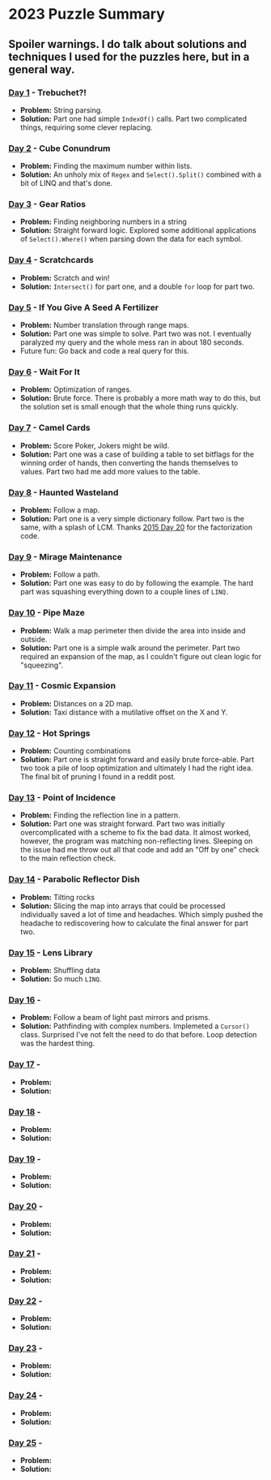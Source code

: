 # 2023 Puzzle Summary 
## Spoiler warnings. I do talk about solutions and techniques I used for the puzzles here, but in a general way.

### [Day 1](Day%2001) - Trebuchet?!
- **Problem:** String parsing. 
- **Solution:** Part one had simple `IndexOf()` calls. Part two complicated things, requiring some clever replacing.

### [Day 2](Day%2002) - Cube Conundrum
- **Problem:** Finding the maximum number within lists.
- **Solution:** An unholy mix of `Regex` and `Select().Split()` combined with a bit of LINQ and that's done.

### [Day 3](Day%2003) - Gear Ratios
- **Problem:** Finding neighboring numbers in a string
- **Solution:** Straight forward logic. Explored some additional applications of `Select().Where()` when parsing down the data for each symbol.

### [Day 4](Day%2004) - Scratchcards 
- **Problem:**  Scratch and win!
- **Solution:** `Intersect()` for part one, and a double `for` loop for part two.

### [Day 5](Day%2005) - If You Give A Seed A Fertilizer
- **Problem:** Number translation through range maps. 
- **Solution:** Part one was simple to solve. Part two was not. I eventually paralyzed my query and the whole mess ran in about 180 seconds.
- Future fun: Go back and code a real query for this.

### [Day 6](Day%2006) - Wait For It
- **Problem:** Optimization of ranges.
- **Solution:** Brute force. There is probably a more math way to do this, but the solution set is small enough that the whole thing runs quickly.

### [Day 7](Day%2007) - Camel Cards
- **Problem:** Score Poker, Jokers might be wild.
- **Solution:** Part one was a case of building a table to set bitflags for the winning order of hands, then converting the hands themselves to values. Part two had me add more values to the table.

### [Day 8](Day%2008) - Haunted Wasteland
- **Problem:** Follow a map.
- **Solution:** Part one is a very simple dictionary follow. Part two is the same, with a splash of LCM. Thanks [2015 Day 20](../2015/Day%2020) for the factorization code.

### [Day 9](Day%2009) - Mirage Maintenance
- **Problem:** Follow a path.
- **Solution:** Part one was easy to do by following the example. The hard part was squashing everything down to a couple lines of `LINQ.`

### [Day 10](Day%2010) - Pipe Maze
- **Problem:** Walk a map perimeter then divide the area into inside and outside.
- **Solution:** Part one is a simple walk around the perimeter. Part two required an expansion of the map, as I couldn't figure out clean logic for "squeezing".

### [Day 11](Day%2011) - Cosmic Expansion
- **Problem:** Distances on a 2D map. 
- **Solution:** Taxi distance with a mutilative offset on the X and Y.

### [Day 12](Day%2012) - Hot Springs
- **Problem:** Counting combinations
- **Solution:** Part one is straight forward and easily brute force-able. Part two took a pile of loop optimization and ultimately I had the right idea. The final bit of pruning I found in a reddit post.

### [Day 13](Day%2013) - Point of Incidence
- **Problem:** Finding the reflection line in a pattern.
- **Solution:** Part one was straight forward. Part two was initially overcomplicated with a scheme to fix the bad data. It almost worked, however, the program was matching non-reflecting lines. Sleeping on the issue had me throw out all that code and add an "Off by one" check to the main reflection check.

### [Day 14](Day%2014) - Parabolic Reflector Dish
- **Problem:** Tilting rocks
- **Solution:** Slicing the map into arrays that could be processed individually saved a lot of time and headaches. Which simply pushed the headache to rediscovering how to calculate the final answer for part two.

### [Day 15](Day%2015) - Lens Library
- **Problem:** Shuffling data
- **Solution:** So much `LINQ`.

### [Day 16](Day%2016) -
- **Problem:** Follow a beam of light past mirrors and prisms. 
- **Solution:** Pathfinding with complex numbers. Implemeted a `Cursor()` class. Surprised I've not felt the need to do that before. Loop detection was the hardest thing.

### [Day 17](Day%2017) -
- **Problem:** 
- **Solution:** 

### [Day 18](Day%2018) -
- **Problem:** 
- **Solution:**

### [Day 19](Day%2019) -
- **Problem:**
- **Solution:**

### [Day 20](Day%2020) -
- **Problem:**
- **Solution:**

### [Day 21](Day%2021) -
- **Problem:**
- **Solution:**

### [Day 22](Day%2022) -
- **Problem:**
- **Solution:**

### [Day 23](Day%2023) -
- **Problem:** 
- **Solution:**

### [Day 24](Day%2024) -
- **Problem:**
- **Solution:**

### [Day 25](Day%2025) -
- **Problem:**
- **Solution:**